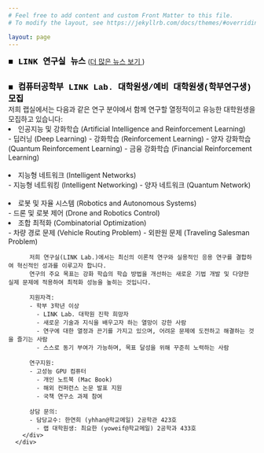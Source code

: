 ```yaml
---
# Feel free to add content and custom Front Matter to this file.
# To modify the layout, see https://jekyllrb.com/docs/themes/#overriding-theme-defaults

layout: page
---
```


<style>
    .title {
        font-family: SFMono-Regular, Menlo, Monaco, Consolas, "Liberation Mono", "Courier New", monospace;
        color: black;
        font-size: 1.2em;
        font-weight: bold;
    }

    .news {
        font-size: 1em;
        font-weight: bold;
        font-family: SFMono-Regular, Menlo, Monaco, Consolas, "Liberation Mono", "Courier New", monospace;
        word-break: keep-all;
    }

    .date {
        color: darkorange;
        text-align: right;
        width: 20%;
    }

    .desc {
        color: darkslategray;
        width: 80%;
    }
</style>

<div class="row">
    <div class="col-md-6">
      <span class="title">■ LINK 연구실 뉴스</span> 
      <span>
          (<a href="/news/">더 많은 뉴스 보기 <i class="fa fa-solid fa-plus"></i></a>)
      </span>
      <table class="table news">
      </table>
    </div>
    <div class="col-md-6">
      <span class="title">■ 컴퓨터공학부 LINK Lab. 대학원생/예비 대학원생(학부연구생) 모집</span> 
      <div>
          저희 랩실에서는 다음과 같은 연구 분야에서 함께 연구할 열정적이고 유능한 대학원생을 모집하고 있습니다:
          <br>
            <li>인공지능 및 강화학습 (Artificial Intelligence and Reinforcement Learning)</li>
            <div>
             - 딥러닝 (Deep Learning)
             - 강화학습 (Reinforcement Learning)
             - 양자 강화학습 (Quantum Reinforcement Learning)
             - 금융 강화학습 (Financial Reinforcement Learning)
            </div>
            </br>
            <li>지능형 네트워크 (Intelligent Networks)</li>
            <div> 
             - 지능형 네트워킹 (Intelligent Networking)
             - 양자 네트워크 (Quantum Network)
            </div>
            </br>
            <li>로봇 및 자율 시스템 (Robotics and Autonomous Systems)</li>
            <div>
                - 드론 및 로봇 제어 (Drone and Robotics Control)
            </div>
            <li>조합 최적화 (Combinatorial Optimization)</li>
            <div>
             - 차량 경로 문제 (Vehicle Routing Problem)
             - 외판원 문제 (Traveling Salesman Problem)
            </div>
          </ol>

          저희 연구실(LINK Lab.)에서는 최신의 이론적 연구와 실용적인 응용 연구를 결합하여 혁신적인 성과를 이루고자 합니다.
          연구의 주요 목표는 강화 학습의 학습 방법을 개선하는 새로운 기법 개발 및 다양한 실제 문제에 적용하여 최적화 성능을 높히는 것입니다.
          
          지원자격:
          - 학부 3학년 이상
            - LINK Lab. 대학원 진학 희망자
            - 새로운 기술과 지식을 배우고자 하는 열망이 강한 사람
            - 연구에 대한 열정과 끈기를 가지고 있으며, 어려운 문제에 도전하고 해결하는 것을 즐기는 사람
            - 스스로 동기 부여가 가능하며, 목표 달성을 위해 꾸준히 노력하는 사람
          
          연구지원:
          - 고성능 GPU 컴퓨터
            - 개인 노트북 (Mac Book)
            - 해외 컨퍼런스 논문 발표 지원
            - 국책 연구소 과제 참여
          
          상담 문의:
          - 담당교수: 한연희 (yhhan@학교메일) 2공학관 423호
            - 랩 대학원생: 최요한 (yoweif@학교메일) 2공학과 433호
        </div>
      </div>
</div>

<script type="text/javascript">
fetch('https://linklab.github.io/news/')
  .then(response => response.text())
  .then(data => {
    // Create a DOM parser
    const parser = new DOMParser();
    const doc = parser.parseFromString(data, 'text/html');
    
    // Select all <tr> elements
    const rows = doc.querySelectorAll('tr');
    
    // Extract the latest 5 <tr> elements
    let latestFiveRows = Array.from(rows).slice(0, 5);
    
    // Select the table in the current page where the data will be inserted
    const table = document.querySelector('table');
    
    latestFiveRows.forEach(row => {
      // Extract the year, month, and day attributes from the <tr>
      const year = row.getAttribute('year');
      const month = row.getAttribute('month');
      const day = row.getAttribute('day');
      
      // Create a new <tr> element
      const newRow = document.createElement('tr');
      
      // Create and populate the date <td> element
      const dateCell = document.createElement('td');
      dateCell.className = 'date';
      dateCell.textContent = `${year}-${month}-${day}`;
      newRow.appendChild(dateCell);
      
      // Select the description <td> element within the <tr>
      const descCell = row.querySelector('.desc');
      
      // Create and populate the description <td> element in the new row
      const newDescCell = document.createElement('td');
      newDescCell.className = 'desc';
      newDescCell.innerHTML = descCell.innerHTML; // Copy the HTML content
      newRow.appendChild(newDescCell);
      
      // Append the new row to the table
      table.appendChild(newRow);
    });
  })
  .catch(error => console.error('Error fetching the webpage:', error));
</script>